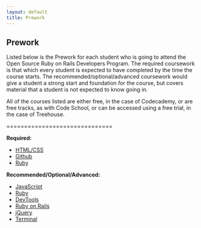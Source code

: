 ```yaml
---
layout: default
title: Prework
---
```


## Prework

Listed below is the Prework for each student who is going to attend the Open Source Ruby on Rails Developers Program.  The required coursework is that which every student is expected to have completed by the time the course starts.  The recommended/optional/advanced coursework would give a student a strong start and foundation for the course, but covers material that a student is not expected to know going in.

All of the courses listed are either free, in the case of Codecademy, or are free tracks, as with Code School, or can be accessed using a free trial, in the case of Treehouse.  

 ==============================

**Required:**

*	[HTML/CSS](http://www.codecademy.com/tracks/web)
* [Github](http://try.github.io/levels/1/challenges/1)
* [Ruby](http://tryruby.org/levels/1/challenges/0)

**Recommended/Optional/Advanced:**

* [JavaScript](http://www.codecademy.com/tracks/javascript)
* [Ruby](http://www.codecademy.com/tracks/ruby)
* [DevTools](https://www.codeschool.com/courses/discover-devtools)
* [Ruby on Rails](https://www.codeschool.com/courses/rails-for-zombies-redux)
* [jQuery](https://www.codeschool.com/courses/try-jquery)
* [Terminal](http://teamtreehouse.com/library/console-foundations-2)